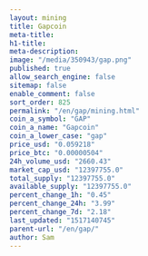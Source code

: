 ```yaml
---
layout: mining
title: Gapcoin
meta-title: 
h1-title: 
meta-description: 
image: "/media/350943/gap.png"
published: true
allow_search_engine: false
sitemap: false
enable_comment: false
sort_order: 825
permalink: "/en/gap/mining.html"
coin_a_symbol: "GAP"
coin_a_name: "Gapcoin"
coin_a_lower_case: "gap"
price_usd: "0.059218"
price_btc: "0.00000504"
24h_volume_usd: "2660.43"
market_cap_usd: "12397755.0"
total_supply: "12397755.0"
available_supply: "12397755.0"
percent_change_1h: "0.45"
percent_change_24h: "3.99"
percent_change_7d: "2.18"
last_updated: "1517140745"
parent-url: "/en/gap/"
author: Sam
---
```


